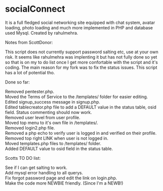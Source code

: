 # socialConnect
It is a full fledged social networking site equipped with chat system, avatar loading, photo loading and much more implemented in PHP and database used Mysql. Created by rahulmehra.

Notes from ScottDonor:

This script does not currently support password salting etc, use at your own risk. It seems like rahulmehra was implenting it but has not fully done so yet so that is on my to do list once I get more confortable with the script and it's coding. The main reason for my fork was to fix the status issues. This script has a lot of potential tho.

Done so far:

Removed pentester.php.  
Moved the Terms of Service to the /templates/ folder for easier editing.  
Edited signup_success message in signup.php.  
Edited tablecreator.php file to add a DEFAULT value in the status table, osid field. Status commenting should now work.  
Removed user level from user profile.  
Moved top menu to it's own file in /templates/.  
Removed login2.php file.  
Removed a php echo to verify user is logged in and verified on their profile.  
Removed top right LINK when user is not logged in.  
Moved templates.php files to /templates/ folder.  
Added DEFAULT value to osid field in the status table.  


Scotts TO DO list:

See if I can get salting to work.  
Add mysql error handling to all querys.  
Fix forgot password page and edit the link on login.php.  
Make the code more NEWBIE friendly. (Since I'm a NEWB!)  
